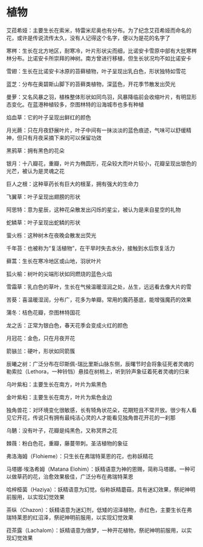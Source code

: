 # 植物

艾菈希娅：主要生长在索米，特雷米尼奥也有分布。为了纪念艾菈希娅而命名的花，或许是传说流传太久，没有人记得这个名字，便以为是花的名字了

寒梣：生长在北方地区，耐寒冷，叶片形状尖而细，比诺安卡雪原中部有大批寒梣林分布。比诺安卡所崇拜的神树。南方曾进行移植，但生长状况均不如比诺安卡

雪翅：生长在比诺安卡冰原的苔藓植物，叶子呈现出乳白色，形状独特如雪花

蓝芝：分布在奥碧斯山脚下的苔藓类植物，深蓝色，开花季节散发出荧光

曼萝：又名风暴之羽，植株整体形状如同鸟羽，风暴降临前会收缩叶片，有明显形态变化。在蓝港种植较多，奈图林特的沿海城市也多有种植

焰血草：它的叶子呈现出鲜红的颜色

月光蕨：只在月夜舒展叶片，叶子中间有一抹淡淡的蓝色痕迹，气味可以舒缓精神，但只有月夜采摘下来的可以保留功效

黑鸦草：拥有黑色的花朵

银月：十八瓣花，重瓣，叶片为椭圆形，花朵较大而叶片较小，花瓣呈现出银色的光芒，被认为是灵魂之花

巨人之根：这种草药长有巨大的根茎，拥有强大的生命力

飞翼草：叶子呈现出翅膀的形状

阿思特：意为星辰，这种花朵散发出闪烁的星尘，被认为是来自星空的礼物

蛇鳞草：叶子呈现出蛇鳞的形状

萤火栎：这种树木在夜晚会散发出荧光

千年苔：也被称为“复活植物”，在干旱时失去水分，接触到水后恢复活力

藓蒿：生长在寒冷地区或山地，羽状叶片

狐火榆：树叶的尖端形状如同燃烧的蓝色火焰

雪霜草：乳白色的草叶，生长在气候温暖湿润之处，丛生，远远看去像大片的雪

苦葵：喜温暖湿润，分布广，花多为单瓣。常用的魔药基底，能增强魔药的效果

蒲冬：桔色花瓣，奈图林特国花

龙之舌：正常为银白色，春天花季会变成火红的颜色

月冠花：金色，只在月夜开花

箭镞兰：硬叶，形状如同箭簇

辰曦之树：广泛分布在印斯佩-瑞比里斯山脉东侧，辰曙节时会将象征死者灵魂的勒索拉（Lethora，一种铃铛）悬挂在树梢上，听到铃声象征着死者灵魂的归来

乌叶紫桕：主要生长在南方，叶片为紫黑色

金叶紫桕：主要生长在南方，叶片为紫色金边

独角兽花：对环境变化很敏感，长有犄角状花朵，花期短且不常开放。很少有人看见它开花，传说只有拥有最纯洁心灵的人才能看见独角兽花开花的一刹那

乌魉：没有叶子，花瓣是纯黑色，又称冥界之花

棘薇：粉白色花，重瓣，藤蔓带刺。圣洁植物的象征

弗洛海姆（Flohieme）：只生长在弗瑞特莱恩的花，也称妖精花

马塔娜·埃洛希姆（Matana Elohim）：妖精语意为神的恩赐，简称马塔娜。一种可以做草药的花，治愈效果极佳，广泛分布在弗瑞特莱恩

哈梓桠菌（Haziya）：妖精语意为幻觉。俗称妖精蘑菇，具有迷幻效果，祭祀神明前服用，以实现幻觉效果

茶纵（Chazon）：妖精语意为迷幻剂，低矮的沼泽植物，赤红色，主要生长在弗瑞特莱恩的红沼泽，祭祀神明前服用，以实现幻觉效果

菈茶露（Lachalom）：妖精语意为做梦，一种开花植物，祭祀神明前服用，以实现幻觉效果

<br>
<br>
